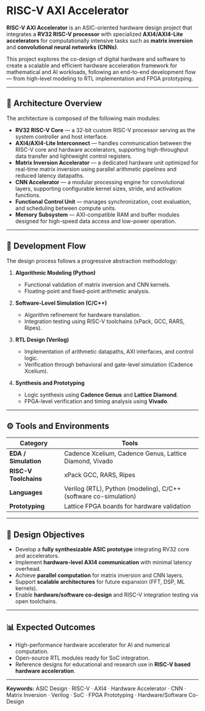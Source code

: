 # RISC-V AXI Accelerator

**RISC-V AXI Accelerator** is an ASIC-oriented hardware design project that integrates a **RV32 RISC-V processor** with specialized **AXI4/AXI4-Lite accelerators** for computationally intensive tasks such as **matrix inversion** and **convolutional neural networks (CNNs)**.

This project explores the co-design of digital hardware and software to create a scalable and efficient hardware acceleration framework for mathematical and AI workloads, following an end-to-end development flow — from high-level modeling to RTL implementation and FPGA prototyping.

---

## 🔧 Architecture Overview

The architecture is composed of the following main modules:

- **RV32 RISC-V Core** — a 32-bit custom RISC-V processor serving as the system controller and host interface.
- **AXI4/AXI4-Lite Interconnect** — handles communication between the RISC-V core and hardware accelerators, supporting high-throughput data transfer and lightweight control registers.
- **Matrix Inversion Accelerator** — a dedicated hardware unit optimized for real-time matrix inversion using parallel arithmetic pipelines and reduced latency datapaths.
- **CNN Accelerator** — a modular processing engine for convolutional layers, supporting configurable kernel sizes, stride, and activation functions.
- **Functional Control Unit** — manages synchronization, cost evaluation, and scheduling between compute units.
- **Memory Subsystem** — AXI-compatible RAM and buffer modules designed for high-speed data access and low-power operation.

---

## 🧠 Development Flow

The design process follows a progressive abstraction methodology:

1. **Algorithmic Modeling (Python)**  
   - Functional validation of matrix inversion and CNN kernels.  
   - Floating-point and fixed-point arithmetic analysis.  

2. **Software-Level Simulation (C/C++)**  
   - Algorithm refinement for hardware translation.  
   - Integration testing using RISC-V toolchains (xPack, GCC, RARS, Ripes).  

3. **RTL Design (Verilog)**  
   - Implementation of arithmetic datapaths, AXI interfaces, and control logic.  
   - Verification through behavioral and gate-level simulation (Cadence Xcelium).  

4. **Synthesis and Prototyping**  
   - Logic synthesis using **Cadence Genus** and **Lattice Diamond**.  
   - FPGA-level verification and timing analysis using **Vivado**.  

---

## ⚙️ Tools and Environments

| Category | Tools |
|-----------|-------|
| **EDA / Simulation** | Cadence Xcelium, Cadence Genus, Lattice Diamond, Vivado |
| **RISC-V Toolchains** | xPack GCC, RARS, Ripes |
| **Languages** | Verilog (RTL), Python (modeling), C/C++ (software co-simulation) |
| **Prototyping** | Lattice FPGA boards for hardware validation |

---

## 📐 Design Objectives

- Develop a **fully synthesizable ASIC prototype** integrating RV32 core and accelerators.  
- Implement **hardware-level AXI4 communication** with minimal latency overhead.  
- Achieve **parallel computation** for matrix inversion and CNN layers.  
- Support **scalable architectures** for future expansion (FFT, DSP, ML kernels).  
- Enable **hardware/software co-design** and RISC-V integration testing via open toolchains.

---

## 📊 Expected Outcomes

- High-performance hardware accelerator for AI and numerical computation.  
- Open-source RTL modules ready for SoC integration.  
- Reference designs for educational and research use in **RISC-V based hardware acceleration**.  

---

**Keywords:** ASIC Design · RISC-V · AXI4 · Hardware Accelerator · CNN · Matrix Inversion · Verilog · SoC · FPGA Prototyping · Hardware/Software Co-Design
